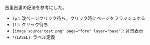 吉里吉里の記法を参考にした。

- `[p]`: 改ページクリック待ち。クリック時にページをフラッシュする
- `[l]`: クリック待ち
- `[image source"test.png" page="fore" layer="base"]`: 背景表示
- `*{LABEL}`: ラベル定義

